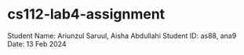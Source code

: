 # cs112-lab4-assignment

 Student Name: Ariunzul Saruul, Aisha Abdullahi
 Student ID: as88, ana9
 Date: 13 Feb 2024
